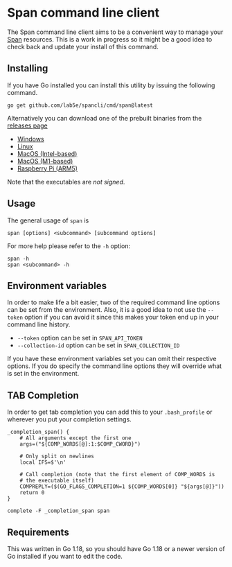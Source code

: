 # Span command line client

The Span command line client aims to be a convenient way to manage
your [Span](https://console.lab5e.com/) resources.  This is a work in
progress so it might be a good idea to check back and update your
install of this command.

## Installing

If you have Go installed you can install this utility by issuing the following command.

    go get github.com/lab5e/spancli/cmd/span@latest

Alternatively you can download one of the prebuilt binaries from the [releases page](https://github.com/lab5e/spancli/releases)

* [Windows](https://github.com/lab5e/spancli/releases/download/span.amd64-win.zip)
* [Linux](https://github.com/lab5e/spancli/releases/download/span.amd64-linux.zip)
* [MacOS (Intel-based)](https://github.com/lab5e/spancli/releases/download/span.amd64-macos.zip)
* [MacOS (M1-based)](https://github.com/lab5e/spancli/releases/download/span.arm64-macos.zip)
* [Raspberry Pi (ARM5)](https://github.com/lab5e/spancli/releases/download/span.arm5-rpi-linux.zip)

Note that the executables are *not signed*. 

## Usage

The general usage of `span` is

    span [options] <subcommand> [subcommand options]

For more help please refer to the `-h` option:

    span -h
	span <subcommand> -h

## Environment variables

In order to make life a bit easier, two of the required command line
options can be set from the environment.  Also, it is a good idea to
not use the `--token` option if you can avoid it since this makes your
token end up in your command line history.

- `--token` option can be set in `SPAN_API_TOKEN`
- `--collection-id` option can be set in `SPAN_COLLECTION_ID`

If you have these environment variables set you can omit their
respective options.  If you do specify the command line options they
will override what is set in the environment.

## TAB Completion

In order to get tab completion you can add this to your
`.bash_profile` or wherever you put your completion settings.

    _completion_span() {
        # All arguments except the first one
        args=("${COMP_WORDS[@]:1:$COMP_CWORD}")

        # Only split on newlines
        local IFS=$'\n'

        # Call completion (note that the first element of COMP_WORDS is
        # the executable itself)
        COMPREPLY=($(GO_FLAGS_COMPLETION=1 ${COMP_WORDS[0]} "${args[@]}"))
        return 0
    }

    complete -F _completion_span span


## Requirements

This was written in Go 1.18, so you should have Go 1.18 or a newer
version of Go installed if you want to edit the code.





